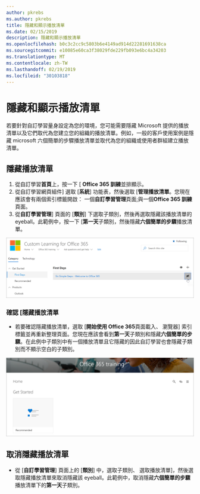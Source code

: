 ```yaml
---
author: pkrebs
ms.author: pkrebs
title: 隱藏和顯示播放清單
ms.date: 02/15/2019
description: 隱藏和顯示播放清單
ms.openlocfilehash: b0c3c2cc9c5803b6e4149ad914d22281691638ca
ms.sourcegitcommit: e10085e60ca3f38029fde229fb093e6bc4a34203
ms.translationtype: MT
ms.contentlocale: zh-TW
ms.lasthandoff: 02/19/2019
ms.locfileid: "30103818"
---
```

# <a name="hide-and-show-playlists"></a>隱藏和顯示播放清單

若要針對自訂學習量身設定為您的環境，您可能需要隱藏 Microsoft 提供的播放清單以及它們取代為您建立您的組織的播放清單。例如，一般的客戶使用案例是隱藏 microsoft 六個簡單的步驟播放清單並取代為您的組織或使用者群組建立播放清單。 

## <a name="hide-a-playlist"></a>隱藏播放清單

1. 從自訂學習**首頁**上，按一下 [ **Office 365 訓練**並排顯示。
2. 從自訂學習網頁組件] 選取 [**系統**] 功能表，然後選取 [**管理播放清單**。您現在應該會有兩個索引標籤開啟： 一個**自訂學習管理**頁面;與一個**Office 365 訓練**頁面。 
3. 從**自訂學習管理**] 頁面的 [**類別**] 下選取子類別，然後再選取隱藏該播放清單的 eyeball。此範例中，按一下 [**第一天**子類別，然後隱藏**六個簡單的步驟**播放清單。  

![cg hideplaylist.png](media/cg-hideplaylist.png)

### <a name="verify-the-playlist-is-hidden"></a>確認 [隱藏播放清單
- 若要確認隱藏播放清單，選取 [**開始使用 Office 365**頁面載入、 瀏覽器] 索引標籤並再重新整理頁面。您現在應該會看到**第一天**子類別和隱藏**六個簡單的步驟**。在此例中子類別中有一個播放清單且它隱藏的因此自訂學習也會隱藏子類別而不顯示空白的子類別。 

![cg hideplaylistrefresh.png](media/cg-hideplaylistrefresh.png)

## <a name="unhide-a-playlist"></a>取消隱藏播放清單

- 從 [**自訂學習管理**] 頁面上的 [**類別**] 中，選取子類別、 選取播放清單]，然後選取隱藏播放清單來取消隱藏該 eyeball。此範例中，取消隱藏**六個簡單的步驟**播放清單下的**第一天**子類別。  

